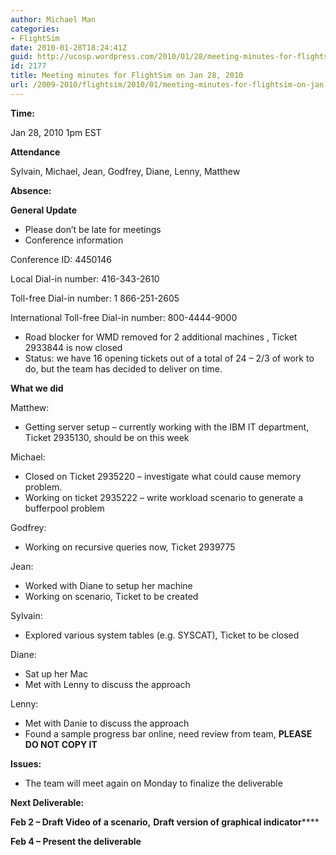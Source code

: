 ```yaml
---
author: Michael Man
categories:
- FlightSim
date: 2010-01-28T18:24:41Z
guid: http://ucosp.wordpress.com/2010/01/28/meeting-minutes-for-flightsim-on-jan-28-2010/
id: 2177
title: Meeting minutes for FlightSim on Jan 28, 2010
url: /2009-2010/flightsim/2010/01/meeting-minutes-for-flightsim-on-jan-28-2010/
---
```


**Time:**

Jan 28, 2010 1pm EST

**Attendance**

Sylvain, Michael, Jean, Godfrey, Diane, Lenny, Matthew

**Absence:**

**General Update**

  * Please don’t be late for meetings
  * Conference information

Conference ID: 4450146
  
Local Dial-in number: 416-343-2610
  
Toll-free Dial-in number: 1 866-251-2605
  
International Toll-free Dial-in number: 800-4444-9000

  * Road blocker for WMD removed for 2 additional machines , Ticket 2933844 is now closed
  * Status: we have 16 opening tickets out of a total of 24 – 2/3 of work to do, but the team has decided to deliver on time.

**What we did**

Matthew:

  * Getting server setup – currently working with the IBM IT department, Ticket 2935130, should be on this week

Michael:

  * Closed on Ticket 2935220 – investigate what could cause memory problem.
  * Working on ticket 2935222 &#8211; write workload scenario to generate a bufferpool problem

Godfrey:

  * Working on recursive queries now, Ticket 2939775

Jean:

  * Worked with Diane to setup her machine
  * Working on scenario, Ticket to be created

Sylvain:

  * Explored various system tables (e.g. SYSCAT), Ticket to be closed

Diane:

  * Sat up her Mac
  * Met with Lenny to discuss the approach

Lenny:

  * Met with Danie to discuss the approach
  * Found a sample progress bar online, need review from team, **PLEASE DO NOT COPY IT**

**Issues:**

  * The team will meet again on Monday to finalize the deliverable

**Next Deliverable:**

**Feb 2 – Draft Video of a scenario,** **Draft version of graphical indicator******

**Feb 4 – Present the deliverable**